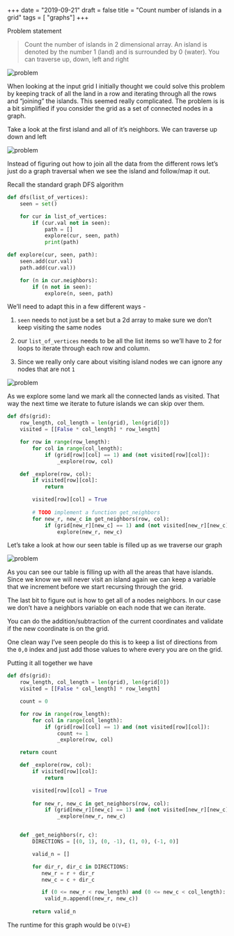 +++
date = "2019-09-21"
draft = false 
title = "Count number of islands in a grid"
tags = [ "graphs"]
+++

Problem statement

> Count the number of islands in 2 dimensional array. An island is denoted by the number 1 (land) and is surrounded by 0 (water). You can traverse up, down, left and right

![problem](/images/p16/problem.png)

When looking at the input grid I initially thought we could solve this problem by keeping track of all the land in a row and iterating through all the rows and “joining” the islands. This seemed really complicated. The problem is is a bit simplified if you consider the grid as a set of connected nodes in a graph.

Take a look at the first island and all of it’s neighbors. We can traverse up down and left

![problem](/images/p16/first_island.png)

Instead of figuring out how to join all the data from the different rows let’s just do a graph traversal when we see the island and follow/map it out.

Recall the standard graph DFS algorithm

```python
def dfs(list_of_vertices):
    seen = set()

    for cur in list_of_vertices:
        if (cur.val not in seen):
            path = []
            explore(cur, seen, path)
            print(path)

def explore(cur, seen, path):
    seen.add(cur.val)
    path.add(cur.val))

    for (n in cur.neighbors):
        if (n not in seen):
            explore(n, seen, path)
```

We’ll need to adapt this in a few different ways -

1. `seen` needs to not just be a set but a 2d array to make sure we don’t keep visiting the same nodes

2. our `list_of_vertices` needs to be all the list items so we’ll have to 2 for loops to iterate through each row and column.

3.  Since we really only care about visiting island nodes we can ignore any nodes that are not `1`

![problem](/images/p16/visited_matrix.png)

As we explore some land we mark all the connected lands as visited. That way the next time we iterate to future islands we can skip over them.

```python
def dfs(grid):
    row_length, col_length = len(grid), len(grid[0])
    visited = [[False * col_length] * row_length]

    for row in range(row_length):
        for col in range(col_length):
            if (grid[row][col] == 1) and (not visited[row][col]):
                _explore(row, col)

    def _explore(row, col):
        if visited[row][col]:
            return

        visited[row][col] = True
        
        # TODO implement a function get_neighbors 
        for new_r, new_c in get_neighbors(row, col):
            if (grid[new_r][new_c] == 1) and (not visited[new_r][new_c]):
                explore(new_r, new_c)
```

Let’s take a look at how our seen table is filled up as we traverse our graph

![problem](/images/p16/traverse.png)

As you can see our table is filling up with all the areas that have islands. Since we know we will never visit an island again we can keep a variable that we increment before we start recursing through the grid.

The last bit to figure out is how to get all of a nodes neighbors. In our case we don’t have a neighbors variable on each node that we can iterate.

You can do the addition/subtraction of the current coordinates and validate if the new coordinate is on the grid.

One clean way I’ve seen people do this is to keep a list of directions from the `0,0` index and just add those values to where every you are on the grid.

Putting it all together we have

```python
def dfs(grid):
    row_length, col_length = len(grid), len(grid[0])
    visited = [[False * col_length] * row_length]

    count = 0

    for row in range(row_length):
        for col in range(col_length):
            if (grid[row][col] == 1) and (not visited[row][col]):
                count += 1
                _explore(row, col)

    return count

    def _explore(row, col):
        if visited[row][col]:
            return

        visited[row][col] = True
        
        for new_r, new_c in get_neighbors(row, col):
            if (grid[new_r][new_c] == 1) and (not visited[new_r][new_c]):
                _explore(new_r, new_c)


    def _get_neighbors(r, c):
        DIRECTIONS = [(0, 1), (0, -1), (1, 0), (-1, 0)]

        valid_n = []

        for dir_r, dir_c in DIRECTIONS:
           new_r = r + dir_r 
           new_c = c + dir_c

           if (0 <= new_r < row_length) and (0 <= new_c < col_length):
            valid_n.append((new_r, new_c))
        
        return valid_n
```

The runtime for this graph would be `O(V+E)`
